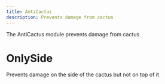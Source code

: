 ```yaml
---
title: AntiCactus
description: Prevents damage from cactus
---
```

The AntiCactus module prevents damage from cactus

# OnlySide

Prevents damage on the side of the cactus but not on top of it
